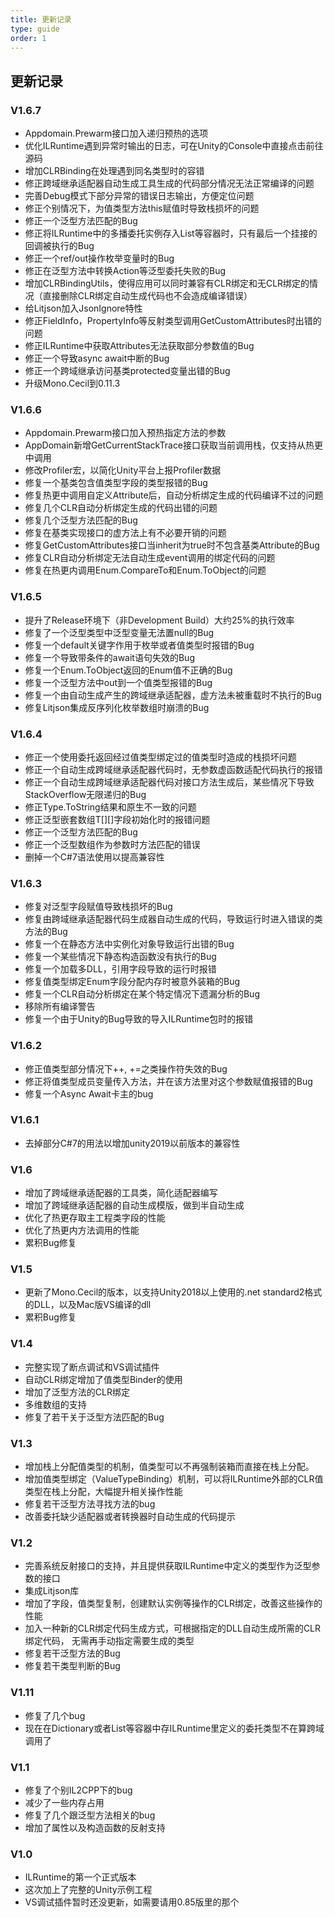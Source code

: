```yaml
---
title: 更新记录
type: guide
order: 1
---
```


## 更新记录

### V1.6.7
- Appdomain.Prewarm接口加入递归预热的选项
- 优化ILRuntime遇到异常时输出的日志，可在Unity的Console中直接点击前往源码
- 增加CLRBinding在处理遇到同名类型时的容错
- 修正跨域继承适配器自动生成工具生成的代码部分情况无法正常编译的问题
- 完善Debug模式下部分异常的错误日志输出，方便定位问题
- 修正个别情况下，为值类型方法this赋值时导致栈损坏的问题
- 修正一个泛型方法匹配的Bug
- 修正将ILRuntime中的多播委托实例存入List等容器时，只有最后一个挂接的回调被执行的Bug
- 修正一个ref/out操作枚举变量时的Bug
- 修正在泛型方法中转换Action等泛型委托失败的Bug
- 增加CLRBindingUtils，使得应用可以同时兼容有CLR绑定和无CLR绑定的情况（直接删除CLR绑定自动生成代码也不会造成编译错误）
- 给Litjson加入JsonIgnore特性
- 修正FieldInfo，PropertyInfo等反射类型调用GetCustomAttributes时出错的问题
- 修正ILRuntime中获取Attributes无法获取部分参数值的Bug
- 修正一个导致async await中断的Bug
- 修正一个跨域继承访问基类protected变量出错的Bug
- 升级Mono.Cecil到0.11.3

### V1.6.6
- Appdomain.Prewarm接口加入预热指定方法的参数
- AppDomain新增GetCurrentStackTrace接口获取当前调用栈，仅支持从热更中调用
- 修改Profiler宏，以简化Unity平台上报Profiler数据
- 修复一个基类包含值类型字段的类型报错的Bug
- 修复热更中调用自定义Attribute后，自动分析绑定生成的代码编译不过的问题
- 修复几个CLR自动分析绑定生成的代码出错的问题
- 修复几个泛型方法匹配的Bug
- 修复在基类实现接口的虚方法上有不必要开销的问题
- 修复GetCustomAttributes接口当inherit为true时不包含基类Attribute的Bug
- 修复CLR自动分析绑定无法自动生成event调用的绑定代码的问题
- 修复在热更内调用Enum.CompareTo和Enum.ToObject的问题

### V1.6.5
- 提升了Release环境下（非Development Build）大约25%的执行效率
- 修复了一个泛型类型中泛型变量无法置null的Bug
- 修复一个default关键字作用于枚举或者值类型时报错的Bug
- 修复一个导致带条件的await语句失效的Bug
- 修复一个Enum.ToObject返回的Enum值不正确的Bug
- 修复一个泛型方法中out到一个值类型报错的Bug
- 修复一个由自动生成产生的跨域继承适配器，虚方法未被重载时不执行的Bug
- 修复Litjson集成反序列化枚举数组时崩溃的Bug

### V1.6.4
- 修正一个使用委托返回经过值类型绑定过的值类型时造成的栈损坏问题
- 修正一个自动生成跨域继承适配器代码时，无参数虚函数适配代码执行的报错
- 修正一个自动生成跨域继承适配器代码对接口方法生成后，某些情况下导致StackOverflow无限递归的Bug
- 修正Type.ToString结果和原生不一致的问题
- 修正泛型嵌套数组T[][]字段初始化时的报错问题
- 修正一个泛型方法匹配的Bug
- 修正一个泛型数组作为参数时方法匹配的错误
- 删掉一个C#7语法使用以提高兼容性

### V1.6.3
- 修复对泛型字段赋值导致栈损坏的Bug
- 修复由跨域继承适配器代码生成器自动生成的代码，导致运行时进入错误的类方法的Bug
- 修复一个在静态方法中实例化对象导致运行出错的Bug
- 修复一个某些情况下静态构造函数没有执行的Bug
- 修复一个加载多DLL，引用字段导致的运行时报错
- 修复值类型绑定Enum字段分配内存时被意外装箱的Bug
- 修复一个CLR自动分析绑定在某个特定情况下遗漏分析的Bug
- 移除所有编译警告
- 修复一个由于Unity的Bug导致的导入ILRuntime包时的报错

### V1.6.2
- 修正值类型部分情况下++, +=之类操作符失效的Bug
- 修正将值类型成员变量传入方法，并在该方法里对这个参数赋值报错的Bug
- 修复一个Async Await卡主的bug

### V1.6.1
- 去掉部分C#7的用法以增加unity2019以前版本的兼容性

### V1.6
- 增加了跨域继承适配器的工具类，简化适配器编写
- 增加了跨域继承适配器的自动生成模版，做到半自动生成
- 优化了热更存取主工程类字段的性能
- 优化了热更内方法调用的性能
- 累积Bug修复

### V1.5
- 更新了Mono.Cecil的版本，以支持Unity2018以上使用的.net standard2格式的DLL，以及Mac版VS编译的dll
- 累积Bug修复

### V1.4
- 完整实现了断点调试和VS调试插件
- 自动CLR绑定增加了值类型Binder的使用
- 增加了泛型方法的CLR绑定
- 多维数组的支持
- 修复了若干关于泛型方法匹配的Bug

### V1.3
- 增加栈上分配值类型的机制，值类型可以不再强制装箱而直接在栈上分配。
- 增加值类型绑定（ValueTypeBinding）机制，可以将ILRuntime外部的CLR值类型在栈上分配，大幅提升相关操作性能
- 修复若干泛型方法寻找方法的bug
- 改善委托缺少适配器或者转换器时自动生成的代码提示

### V1.2
- 完善系统反射接口的支持，并且提供获取ILRuntime中定义的类型作为泛型参数的接口
- 集成Litjson库
- 增加了字段，值类型复制，创建默认实例等操作的CLR绑定，改善这些操作的性能
- 加入一种新的CLR绑定代码生成方式，可根据指定的DLL自动生成所需的CLR绑定代码，
无需再手动指定需要生成的类型
- 修复若干泛型方法的Bug
- 修复若干类型判断的Bug

### V1.11

- 修复了几个bug
- 现在在Dictionary或者List等容器中存ILRuntime里定义的委托类型不在算跨域调用了

### V1.1

- 修复了个别IL2CPP下的bug
- 减少了一些内存占用
- 修复了几个跟泛型方法相关的bug
- 增加了属性以及构造函数的反射支持

### V1.0

- ILRuntime的第一个正式版本
- 这次加上了完整的Unity示例工程
- VS调试插件暂时还没更新，如需要请用0.85版里的那个